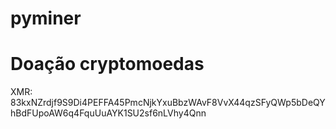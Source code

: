 # pyminer


# Doação cryptomoedas

XMR: 83kxNZrdjf9S9Di4PEFFA45PmcNjkYxuBbzWAvF8VvX44qzSFyQWp5bDeQYhBdFUpoAW6q4FquUuAYK1SU2sf6nLVhy4Qnn
